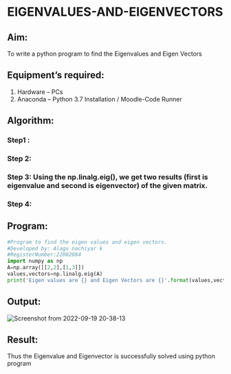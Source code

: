 # EIGENVALUES-AND-EIGENVECTORS
## Aim:
To write a python program to find the Eigenvalues and Eigen Vectors
## Equipment’s required:
1. 	Hardware – PCs
2. 	Anaconda – Python 3.7 Installation / Moodle-Code Runner
## Algorithm:
### Step1 : 
### Step 2: 
### Step 3: Using the np.linalg.eig(),  we get two results (first is eigenvalue and second is eigenvector) of the given matrix.
### Step 4: 

## Program:
```python
#Program to find the eigen values and eigen vectors.
#Developed by: Alagu nachiyar k
#RegisterNumber:22002084
import numpy as np
A=np.array([[2,2],[1,3]])
values,vectors=np.linalg.eig(A)
print('Eigen values are {} and Eigen Vectors are {}'.format(values,vectors))
```

## Output:
![Screenshot from 2022-09-19 20-38-13](https://user-images.githubusercontent.com/113497340/191050527-4421b067-2746-4f58-ab39-1345162ebac9.png)

## Result:
Thus the Eigenvalue and Eigenvector is successfully solved using python program
